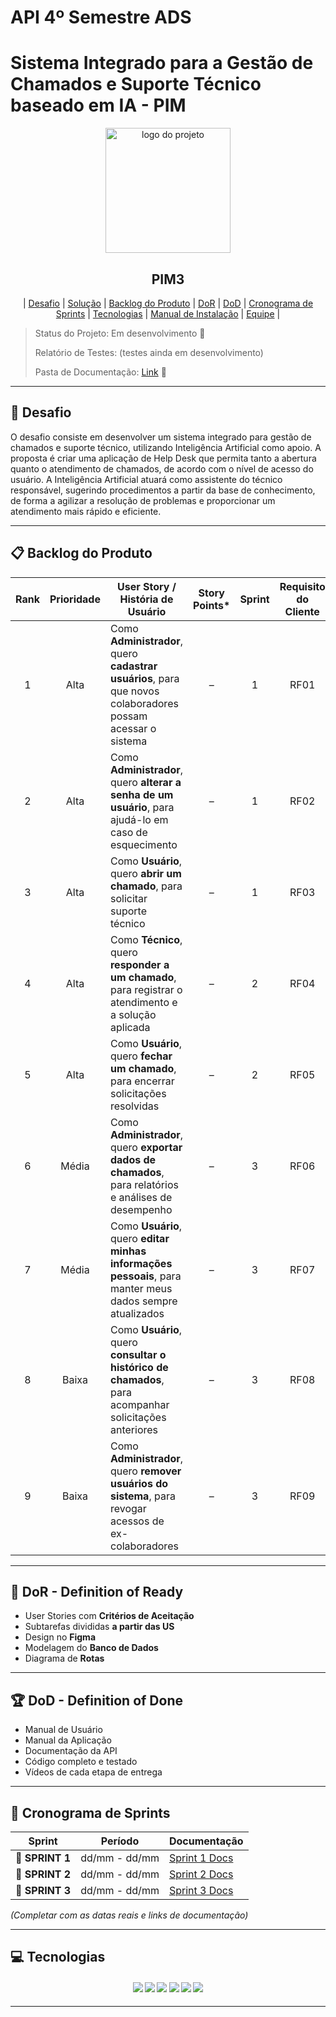 # API 4º Semestre ADS  

# Sistema Integrado para a Gestão de Chamados e Suporte Técnico baseado em IA - PIM

<p align="center">
      <img src="docs/Img/logo.png" alt="logo do projeto" width="200">
      <h2 align="center"> PIM3 </h2>
</p>

<p align="center">
  | <a href ="#desafio"> Desafio</a>  |
  <a href ="#solucao"> Solução</a>  |   
  <a href ="#backlog"> Backlog do Produto</a>  |
  <a href ="#dor">DoR</a>  |
  <a href ="#dod">DoD</a>  |
  <a href ="#sprint"> Cronograma de Sprints</a>  |
  <a href ="#tecnologias">Tecnologias</a> |
  <a href ="#manual">Manual de Instalação</a>  | 
  <a href ="#equipe"> Equipe</a> |
</p>

> Status do Projeto: Em desenvolvimento 🚧  
>
> Relatório de Testes: (testes ainda em desenvolvimento)
>
> Pasta de Documentação: [Link](docs) 📄  

---

## 🏅 Desafio <a id="desafio"></a>

O desafio consiste em desenvolver um sistema integrado para gestão de chamados e suporte técnico, utilizando Inteligência Artificial como apoio. A proposta é criar uma aplicação de Help Desk que permita tanto a abertura quanto o atendimento de chamados, de acordo com o nível de acesso do usuário. A Inteligência Artificial atuará como assistente do técnico responsável, sugerindo procedimentos a partir da base de conhecimento, de forma a agilizar a resolução de problemas e proporcionar um atendimento mais rápido e eficiente.

---

## 📋 Backlog do Produto <a id="backlog"></a>

| Rank | Prioridade | User Story / História de Usuário                                                                                   | Story Points* | Sprint | Requisito do Cliente | Status |
| :--: | :--------: | ------------------------------------------------------------------------------------------------------------------ | :-----------: | :----: | :------------------: | :----: |
|  1   |    Alta    | Como **Administrador**, quero **cadastrar usuários**, para que novos colaboradores possam acessar o sistema        |       –       |   1    |        RF01          |   ✅   |
|  2   |    Alta    | Como **Administrador**, quero **alterar a senha de um usuário**, para ajudá-lo em caso de esquecimento             |       –       |   1    |        RF02          |   ✅   |
|  3   |    Alta    | Como **Usuário**, quero **abrir um chamado**, para solicitar suporte técnico                                       |       –       |   1    |        RF03          |   ✅   |
|  4   |    Alta    | Como **Técnico**, quero **responder a um chamado**, para registrar o atendimento e a solução aplicada              |       –       |   2    |        RF04          |   ✅   |
|  5   |    Alta    | Como **Usuário**, quero **fechar um chamado**, para encerrar solicitações resolvidas                               |       –       |   2    |        RF05          |   ✅   |
|  6   |   Média    | Como **Administrador**, quero **exportar dados de chamados**, para relatórios e análises de desempenho             |       –       |   3    |        RF06          |   ✅   |
|  7   |   Média    | Como **Usuário**, quero **editar minhas informações pessoais**, para manter meus dados sempre atualizados          |       –       |   3    |        RF07          |   ✅   |
|  8   |   Baixa    | Como **Usuário**, quero **consultar o histórico de chamados**, para acompanhar solicitações anteriores             |       –       |   3    |        RF08          |   ✅   |
|  9   |   Baixa    | Como **Administrador**, quero **remover usuários do sistema**, para revogar acessos de ex-colaboradores            |       –       |   3    |        RF09          |   ✅   |


---

## 🏃‍ DoR - Definition of Ready <a id="dor"></a>

* User Stories com **Critérios de Aceitação**  
* Subtarefas divididas **a partir das US**  
* Design no **Figma**  
* Modelagem do **Banco de Dados**  
* Diagrama de **Rotas**  

---

## 🏆 DoD - Definition of Done <a id="dod"></a>

* Manual de Usuário  
* Manual da Aplicação  
* Documentação da API  
* Código completo e testado  
* Vídeos de cada etapa de entrega  

---

## 📅 Cronograma de Sprints <a id="sprint"></a>

| Sprint          |    Período    | Documentação |
| --------------- | :-----------: | -------------|
| 🔖 **SPRINT 1** | dd/mm - dd/mm | [Sprint 1 Docs](./docs/sprints/sprint-1/README.md) |
| 🔖 **SPRINT 2** | dd/mm - dd/mm | [Sprint 2 Docs](./docs/sprints/sprint-2/README.md) |
| 🔖 **SPRINT 3** | dd/mm - dd/mm | [Sprint 3 Docs](./docs/sprints/sprint-3/README.md) |

*(Completar com as datas reais e links de documentação)*  

---

## 💻 Tecnologias <a id="tecnologias"></a>

<h4 align="center">
 <a href="#"><img src="https://img.shields.io/badge/Java-ED8B00?style=for-the-badge&logo=java&logoColor=white"></a>
 <a href="#"><img src="https://img.shields.io/badge/MySQL-4479A1?style=for-the-badge&logo=mysql&logoColor=white"></a>
 <a href="#"><img src="https://img.shields.io/badge/HTML5-E34F26?style=for-the-badge&logo=html5&logoColor=white"></a>
 <a href="#"><img src="https://img.shields.io/badge/CSS3-1572B6?style=for-the-badge&logo=css3&logoColor=white"></a>
 <a href="#"><img src="https://img.shields.io/badge/JavaScript-F7DF1E?style=for-the-badge&logo=javascript&logoColor=black"></a>
 <a href="https://github.com/"><img src="https://img.shields.io/badge/GitHub-100000?style=for-the-badge&logo=github&logoColor=white"/></a>
</h4>

---

